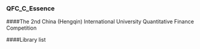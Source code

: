 ### QFC_C_Essence
####The 2nd China (Hengqin) International University Quantitative Finance Competition

####Library list

